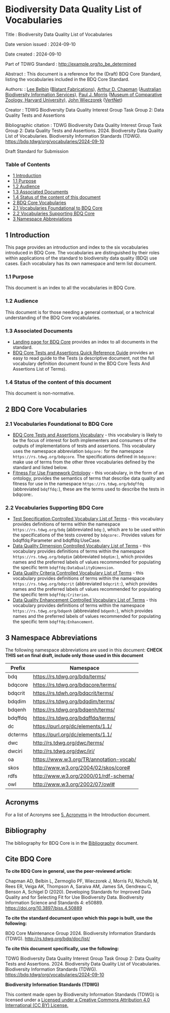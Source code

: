 <!--- This file is generated from templates by code, DO NOT EDIT by hand --->

# Biodiversity Data Quality List of Vocabularies

Title
: Biodiversity Data Quality List of Vocabularies

Date version issued
: 2024-09-10

Date created
: 2024-09-10

Part of TDWG Standard
: <http://example.org/to_be_determined>

Abstract
: This document is a reference for the (Draft) BDQ Core Standard, listing the vocabularies included in the BDQ Core Standard.

Authors:
: [Lee Belbin](https://orcid.org/0000-0001-8900-6203) ([Blatant Fabrications](https://www.wikidata.org/wiki/Q130304884)), [Arthur D. Chapman](https://orcid.org/0000-0003-1700-6962) ([Australian Biodiversity Information Services](http://www.wikidata.org/entity/Q100600913)), [Paul J. Morris](https://orcid.org/0000-0002-3673-444X) ([Museum of Comparative Zoology, Harvard University](http://www.wikidata.org/entity/Q1420782)), [John Wieczorek](https://orcid.org/0000-0003-1144-0290) ([VertNet](http://www.wikidata.org/entity/Q98382028))

Creator
: TDWG Biodiversity Data Quality Interest Group Task Group 2: Data Quality Tests and Assertions

Bibliographic citation
: TDWG Biodiversity Data Quality Interest Group Task Group 2: Data Quality Tests and Assertions. 2024. Biodiversity Data Quality List of Vocabularies. Biodiversity Information Standards (TDWG). <https://bdq.tdwg/org/vocabularies/2024-09-10>

Draft Standard for Submission

### Table of Contents ###

- [1 Introduction](#1-introduction)
- [1.1 Purpose](#11-purpose)
- [1.2 Audience](#12-audience)
- [1.3 Associated Documents](#13-associated-documents)
- [1.4 Status of the content of this document](#14-status-of-the-content-of-this-document)
- [2 BDQ Core Vocabularies](#2-bdq-core-vocabularies)
- [2.1 Vocabularies Foundational to BDQ Core](#21-vocabularies-foundational-to-bdq-core)
- [2.2 Vocabularies Supporting BDQ Core](#22-vocabularies-supporting-bdq-core)
- [3 Namespace Abbreviations](#3-namespace-abbreviations)


## 1 Introduction

This page provides an introduction and index to the six vocabularies introduced in BDQ Core. The vocabularies are distinguished by their roles within applications of the standard to biodiversity data quality (BDQ) use cases. Each vocabulary has its own namespace and term list document. 

### 1.1 Purpose

This document is an index to all the vocabularies in BDQ Core.

### 1.2 Audience

This document is for those needing a general contextual, or a technical understanding of the BDQ Core vocabularies.

### 1.3 Associated Documents

- [Landing page for BDQ Core](../../../index.md) provides an index to all documents in the standard.
- [BDQ Core Tests and Assertions Quick Reference Guide](../terms/bdqcore/index.md) provides an easy to read guide to the Tests (a descriptive document, not the full vocabulary definition document found in the BDQ Core Tests And Assertions List of Terms).

### 1.4 Status of the content of this document

This document is non-normative.

## 2 BDQ Core Vocabularies

### 2.1 Vocabularies Foundational to BDQ Core
- [BDQ Core Tests and Assertions Vocabulary](../bdqcore/index.md) - this vocabulary is likely to be the focus of interest for both implementers and consumers of the outputs of implementations of tests and assertions.  This vocabulary uses the namespace abbreviation `bdqcore:` for the namespace `https://rs.tdwg.org/bdqcore`. The specifications defined in `bdqcore:` make use of terms from the other three vocabularies defined by the standard and listed below.
- [Fitness For Use Framework Ontology](../bdqffdq/index.md) - this vocabulary, in the form of an ontology, provides the semantics of terms that describe data quality and fitness for use in the namespace `https://rs.tdwg.org/bdqffdq` (abbreviated `bdqffdq:`), these are the terms used to describe the tests in bdqcore:.

### 2.2 Vocabularies Supporting BDQ Core

- [Test Specification Controlled Vocabulary List of Terms](../list/bdq/index.md) - this vocabulary provides definitions of terms within the namespace `https://rs.tdwg.org/bdq` (abbreviated `bdq:`), which are to be used within the specifications of the tests covered by `bdqcore:`.  Provides values for bdqffdq:Parameter and bdqffdq:UseCase. 
- [Data Quality Dimension Controlled Vocabulary List of Terms](../list/bdqdim/index.md) - this vocabulary provides definitions of terms within the namespace `https://rs.tdwg.org/bdqdim` (abbreviated `bdqdim:`), which provides names and the preferred labels of values recommended for populating the specific term `bdqffdq:DataQualityDimension`. 
- [Data Quality Criteria Controlled Vocabulary List of Terms](../list/bdqcrit/index.md) - this vocabulary provides definitions of terms within the namespace `https://rs.tdwg.org/bdqcrit` (abbreviated `bdqcrit:`), which provides names and the preferred labels of values recommended for populating the specific term `bdqffdq:Criterion`. 
- [Data Quality Enhancement Controlled Vocabulary List of Terms](../list/bdqenh/index.md) - this vocabulary provides definitions of terms within the namespace `https://rs.tdwg.org/bdqenh` (abbreviated `bdqenh:`), which provides names and the preferred labels of values recommended for populating the specific term `bdqffdq:Enhancement`. 

## 3 Namespace Abbreviations

The following namespace abbreviations are used in this document: **CHECK THIS set on final draft, include only those used in this document**

| **Prefix**   | **Namespace**                                    |
|--------------|--------------------------------------------------|
| bdq          | https://rs.tdwg.org/bdq/terms/                   |
| bdqcore      | https://rs.tdwg.org/bdqcore/terms/               |
| bdqcrit      | https://rs.tdwh.org/bdqcrit/terms/               |
| bdqdim       | https://rs.tdwg.org/bdqdim/terms/                |
| bdqenh       | https://rs.tdwg.org/bdqenh/terms/                |
| bdqffdq      | https://rs.tdwg.org/bdqffdq/terms/               |
| dc           | https://purl.org/dc/elements/1.1/                |
| dcterms      | https://purl.org/dc/elements/1.1/                |
| dwc          | http://rs.tdwg.org/dwc/terms/                    |
| dwciri       | http://rs.tdwg.org/dwc/iri/                      |
| oa           | https://www.w3.org/TR/annotation-vocab/          |
| skos         | http://www.w3.org/2004/02/skos/core#             |
| rdfs         | http://www.w3.org/2000/01/rdf-schema/            |
| owl          | http://www.w3.org/2002/07/owl#                   |

## Acronyms

For a list of Acronyms see [5. Acronyms](../intro/index.md#5-acronyms) in the Introduction document.

## Bibliography

The bibliography for BDQ Core is in the [Bibliography](../references/index.md#2-bibliography) document.

## Cite BDQ Core

**To cite BDQ Core in general, use the peer-reviewed article:**

Chapman AD, Belbin L, Zermoglio PF, Wieczorek J, Morris PJ, Nicholls
M, Rees ER, Veiga AK, Thompson A, Saraiva AM, James SA, Gendreau C,
Benson A, Schigel D (2020). Developing Standards for Improved Data
Quality and for Selecting Fit for Use Biodiversity Data.
Biodiversity Information Science and Standards 4: e50889.
https://doi.org/10.3897/biss.4.50889

**To cite the standard document upon which this page is built, use
the following:**

BDQ Core Maintenance Group 2024. Biodiversity Information Standards (TDWG). http://rs.tdwg.org/bdq/doc/list/

**To cite this document specifically, use the following:**

TDWG Biodiversity Data Quality Interest Group Task Group 2: Data Quality Tests and Assertions. 2024. Biodiversity Data Quality List of Vocabularies. Biodiversity Information Standards (TDWG). <https://bdq.tdwg/org/vocabularies/2024-09-10>

**Biodiversity Information Standards (TDWG)**

This content made open by Biodiversity Information Standards (TDWG) is licensed under a [Licensed under a Creative Commons Attribution 4.0 International (CC BY) License.](http://creativecommons.org/licenses/by/4.0/)


